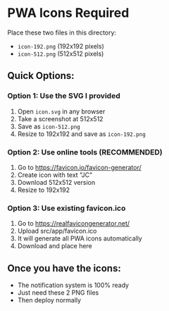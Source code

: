 # PWA Icons Required

Place these two files in this directory:
- `icon-192.png` (192x192 pixels)
- `icon-512.png` (512x512 pixels)

## Quick Options:

### Option 1: Use the SVG I provided
1. Open `icon.svg` in any browser
2. Take a screenshot at 512x512
3. Save as `icon-512.png`
4. Resize to 192x192 and save as `icon-192.png`

### Option 2: Use online tools (RECOMMENDED)
1. Go to https://favicon.io/favicon-generator/
2. Create icon with text "JC"
3. Download 512x512 version
4. Resize to 192x192

### Option 3: Use existing favicon.ico
1. Go to https://realfavicongenerator.net/
2. Upload src/app/favicon.ico
3. It will generate all PWA icons automatically
4. Download and place here

## Once you have the icons:
- The notification system is 100% ready
- Just need these 2 PNG files
- Then deploy normally

